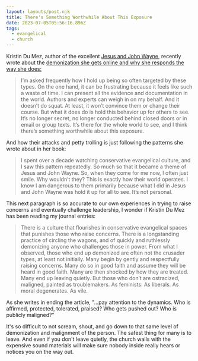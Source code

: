 ```yaml
---
layout: layouts/post.njk
title: There's Something Worthwhile About This Exposure
date: 2023-07-05T05:56:16.896Z
tags:
  - evangelical
  - church
---
```


Kristin Du Mez, author of the excellent [Jesus and John Wayne](https://kristindumez.com/books/jesus-and-john-wayne/), recently wrote about the [demonization she gets online and why she responds the way she does:](https://kristindumez.substack.com/p/demonization-and-complicity?r=1acfk)

> I’m asked frequently how I hold up being so often targeted by these types. On the one hand, it can be frustrating because it feels like such a waste of time. I can present all the evidence and documentation in the world. Authors and experts can weigh in on my behalf. And it doesn’t do squat. At least, it won’t convince them or change their course. But what it does do is hold this behavior up for others to see. It’s no longer secret, no longer conducted behind closed doors or in email or group texts. It’s there for the whole world to see, and I think there’s something worthwhile about this exposure.

And how their attacks and petty trolling is just following the patterns she wrote about in her book:

> I spent over a decade watching conservative evangelical culture, and I saw this pattern repeatedly. So much so that it became a theme of Jesus and John Wayne. So, when they come for me now, I often just smile. Why wouldn’t they? This is exactly how their world operates. I know I am dangerous to them primarily because what I did in Jesus and John Wayne was hold it up for all to see. It’s not personal.

This next paragraph is so accurate to our own experiences in trying to raise concerns and eventually challenge leadership, I wonder if Kristin Du Mez has been reading my journal entries:

> There is a culture that flourishes in conservative evangelical spaces that punishes those who raise concerns. There is a longstanding practice of circling the wagons, and of quickly and ruthlessly demonizing anyone who challenges those in power. From what I observed, those who end up demonized are often not the crusader types, at least not initially. Many begin by gently and respectfully raising concerns. Many do so in good faith and assume they will be heard in good faith. Many are then shocked by how they are treated. Many end up leaving quietly. But those who don’t are ostracized, maligned, painted as troublemakers. As feminists. As liberals. As moral degenerates. As vile.

As she writes in ending the article, "...pay attention to the dynamics. Who is affirmed, protected, tolerated, praised? Who gets pushed out? Who is publicly maligned?" 

It's so difficult to not scream, shout, and go down to that same level of demonization and malignment of the person. The safest thing for many is to leave. And even if you don't leave quietly, the church walls with the expensive sound materials will make sure nobody inside really hears or notices you on the way out.